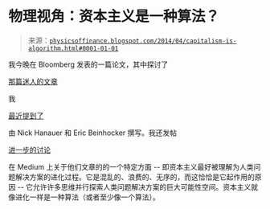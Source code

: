 <!--yml

分类：未分类

日期：2024-05-18 06:51:50

-->

# 物理视角：资本主义是一种算法？

> 来源：[`physicsoffinance.blogspot.com/2014/04/capitalism-is-algorithm.html#0001-01-01`](http://physicsoffinance.blogspot.com/2014/04/capitalism-is-algorithm.html#0001-01-01)

我今晚在 Bloomberg 发表的一篇论文，其中探讨了

[那篇迷人的文章](http://www.democracyjournal.org/31/capitalism-redefined.php?page=all)

我

[最近提到了](http://physicsoffinance.blogspot.com/2014/03/capitalism-redefined.html)

由 Nick Hanauer 和 Eric Beinhocker 撰写。我还发帖

[进一步的讨论](https://medium.com/the-physics-of-finance/2f606f111cf5)

在 Medium 上关于他们文章的的一个特定方面 -- 即资本主义最好被理解为人类问题解决方案的进化过程。它是混乱的、浪费的、无序的，而这恰恰是它起作用的原因 -- 它允许许多思维并行探索人类问题解决方案的巨大可能性空间。资本主义就像进化一样是一种算法（或者至少像一个算法）。
